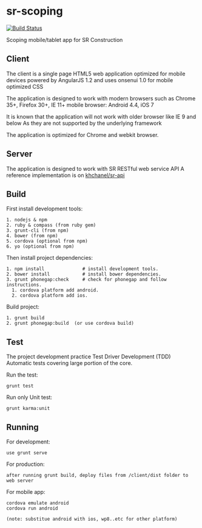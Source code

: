 sr-scoping
==========

[![Build Status](https://travis-ci.org/khchanel/sr-scoping.svg)](https://travis-ci.org/khchanel/sr-scoping)

Scoping mobile/tablet app for SR Construction


## Client

  The client is a single page HTML5 web application optimized for mobile devices
  powered by AngularJS 1.2 and uses onsenui 1.0 for mobile optimized CSS

  The application is designed to work with modern browsers such as
  Chrome 35+, Firefox 30+, IE 11+
  mobile browser: Android 4.4, iOS 7

  It is known that the application will not work with older browser like
  IE 9 and below
  As they are not supported by the underlying framework

  The application is optimized for Chrome and webkit browser.


## Server

  The application is designed to work with SR RESTful web service API
  A reference implementation is on [khchanel/sr-api](//github.com/khchanel/sr-api)


## Build

  First install development tools:

    1. nodejs & npm
    2. ruby & compass (from ruby gem)
    3. grunt-cli (from npm)
    4. bower (from npm)
    5. cordova (optional from npm)
    6. yo (optional from npm)

  Then install project dependencies:

    1. npm install              # install development tools.
    2. bower install            # install bower dependencies.
    3. grunt phonegap:check     # check for phonegap and follow instructions.
      1. cordova platform add android.
      2. cordova platform add ios.


  Build project:

    1. grunt build
    2. grunt phonegap:build  (or use cordova build)


## Test

  The project development practice Test Driver Development (TDD)
  Automatic tests covering large portion of the core.


  Run the test:
  ```
  grunt test
  ```

  Run only Unit test:
  ```
  grunt karma:unit
  ```


## Running

  For development:

    use grunt serve


  For production:

    after running grunt build, deploy files from /client/dist folder to web server

  For mobile app:
  
    cordova emulate android
    cordova run android
    
    (note: substitue android with ios, wp8..etc for other platform)
